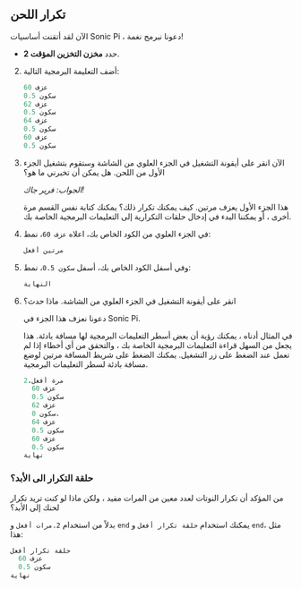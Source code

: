 ## تكرار اللحن

الآن لقد أتقنت أساسيات Sonic Pi ، دعونا نبرمج نغمة!

- حدد **مخزن التخزين المؤقت 2**.

2. أضف التعليمة البرمجية التالية:
    
    ```ruby
    عزف 60
    سكون 0.5
    عزف 62
    سكون 0.5
    عزف 64
    سكون 0.5
    عزف 60
    سكون 0.5
    ```

3. الآن انقر على أيقونة التشغيل في الجزء العلوي من الشاشة وستقوم بتشغيل الجزء الأول من اللحن. هل يمكن أن تخبرني ما هو؟
    
    *الجواب: فرير جاك!*
    
    هذا الجزء الأول يعزف مرتين. كيف يمكنك تكرار ذلك؟ يمكنك كتابة نفس القسم مرة أخرى ، أو يمكننا البدء في إدخال حلقات التكرارية إلى التعليمات البرمجية الخاصة بك.

4. في الجزء العلوي من الكود الخاص بك، اعلاه `عزف 60`، نمط:
    
    ```ruby
    مرتين أفعل
    ```

5. وفي أسفل الكود الخاص بك، أسفل `سكون 0.5`، نمط:
    
    ```ruby
    النهاية
    ```

6. انقر على أيقونة التشغيل في الجزء العلوي من الشاشة. ماذا حدث؟
    
    دعونا نعزف هذا الجزء في Sonic Pi.
    
    في المثال أدناه ، يمكنك رؤية أن بعض أسطر التعليمات البرمجية لها مسافة بادئة. هذا يجعل من السهل قراءة التعليمات البرمجية الخاصة بك ، والتحقق من أي أخطاء إذا لم تعمل عند الضغط على زر التشغيل. يمكنك الضغط على شريط المسافة مرتين لوضع مسافة بادئة لسطر التعليمات البرمجية.
    
    ```ruby
    2.مرة أفعل
      عزف 60
      سكون 0.5
      عزف 62
      سكون 0.
      عزف 64
      سكون 0.5
      عزف 60
      سكون 0.5
    نهاية
    ```

### حلقة التكرار الى الأبد؟

من المؤكد أن تكرار النوتات لعدد معين من المرات مفيد ، ولكن ماذا لو كنت تريد تكرار لحنك إلى الأبد؟

بدلاً من استخدام `2.مرات أفعل` و `end` يمكنك استخدام `حلقة تكرار أفعل` و `end`، مثل هذا:

```ruby
حلقة تكرار أفعل
  عزف 60
  سكون 0.5
نهاية
```